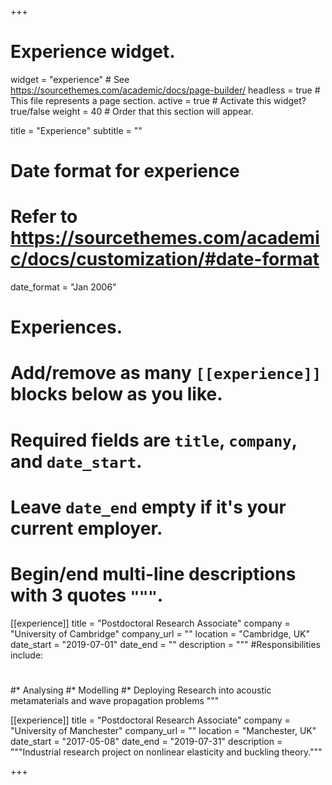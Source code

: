 +++
# Experience widget.
widget = "experience"  # See https://sourcethemes.com/academic/docs/page-builder/
headless = true  # This file represents a page section.
active = true  # Activate this widget? true/false
weight = 40  # Order that this section will appear.

title = "Experience"
subtitle = ""

# Date format for experience
#   Refer to https://sourcethemes.com/academic/docs/customization/#date-format
date_format = "Jan 2006"

# Experiences.
#   Add/remove as many `[[experience]]` blocks below as you like.
#   Required fields are `title`, `company`, and `date_start`.
#   Leave `date_end` empty if it's your current employer.
#   Begin/end multi-line descriptions with 3 quotes `"""`.
[[experience]]
  title = "Postdoctoral Research Associate"
  company = "University of Cambridge"
  company_url = ""
  location = "Cambridge, UK"
  date_start = "2019-07-01"
  date_end = ""
  description = """
  #Responsibilities include:
  #
  #* Analysing
  #* Modelling
  #* Deploying
  Research into acoustic metamaterials and wave propagation problems
  """

[[experience]]
  title = "Postdoctoral Research Associate"
  company = "University of Manchester"
  company_url = ""
  location = "Manchester, UK"
  date_start = "2017-05-08"
  date_end = "2019-07-31"
  description = """Industrial research project on nonlinear elasticity and buckling theory."""

+++
